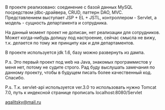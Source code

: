 В проекте реализовано: соединение с базой данных MySQL посредством jdbc-драйвера, CRUD, паттерн DAO, MVC. Представлением выступает JSP + EL + JSTL, контроллером - Servlet,
а модель - сущность департамента и сотрудника.

На данный момент проект не дописан, нет реализации для сотрудников. Может когда-нибудь допишу под настроение,
сейчас смысла не вижу, т.к. делается по тому же  принципу как и для департаментов.

В проекте используется jdk 1.6, базу можно развернуть из дампа.

P.s. Это первый проект под web на Java, знакомых программистов у меня нет, потому не судите строго. Рад буду выслушать замечания
по данному проекту, чтобы в будущем писать более качественный код. Спасибо.

P.s. Т.к. servlet-api используется ver.3.0 то использовать нужно Tomcat 7.0, путь к индексной странице прописать localhost:8080/Servlet

agalitsky@mail.ru
